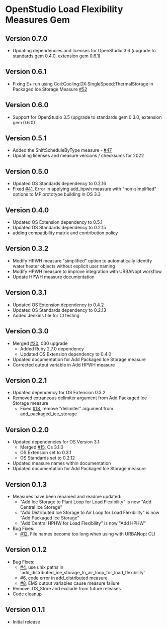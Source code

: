 # OpenStudio Load Flexibility Measures Gem

## Version 0.7.0
- Updating dependencies and licenses for OpenStudio 3.6 (upgrade to standards gem 0.4.0, extension gem 0.6.1)

## Version 0.6.1
- Fixing E+ run using Coil:Cooling:DX:SingleSpeed:ThermalStorage in Packaged Ice Storage Measure [#52](https://github.com/NREL/openstudio-load-flexibility-measures-gem/issues/52)

## Version 0.6.0
- Support for OpenStudio 3.5 (upgrade to standards gem 0.3.0, extension gem 0.6.0)

## Version 0.5.1
- Added the ShiftScheduleByType measure - [#47](https://github.com/NREL/openstudio-load-flexibility-measures-gem/issues/47)
- Updating licenses and measure versions / checksums for 2022

## Version 0.5.0
* Updated OS Standards dependency to 0.2.16
* Fixed [#41](https://github.com/NREL/openstudio-load-flexibility-measures-gem/issues/41), Error in applying add_hpwh measure with "non-simplified" options to MF prototype building in OS 3.3

## Version 0.4.0
* Updated OS Extension dependency to 0.5.1
* Updated OS Standards dependency to 0.2.15
* adding compatibility matrix and contribution policy

## Version 0.3.2
* Modify HPWH measure "simplified" option to automatically identify water heater objects without explicit user naming
* Modify HPWH measure to improve integration with URBANopt workflow
* Update HPWH measure documentation

## Version 0.3.1
* Updated OS Extension dependency to 0.4.2
* Updated OS Standards dependency to 0.2.13
* Added Jenkins file for CI testing

## Version 0.3.0
* Merged [#20](https://github.com/NREL/openstudio-load-flexibility-measures-gem/pull/20), 030 upgrade
  * Added Ruby 2.7.0 dependency
  * Updated OS Extension dependency to 0.4.0
* Updated documentation for Add Packaged Ice Storage measure
* Corrected output variable in Add HPWH measure

## Version 0.2.1
* Updated dependency for OS Extension 0.3.2
* Removed extraneous delimiter argument from Add Packaged Ice Storage measure
  * Fixed [#18](https://github.com/NREL/openstudio-load-flexibility-measures-gem/issues/18), remove "delimiter" argument from add_packaged_ice_storage

## Version 0.2.0

* Updated dependencies for OS Version 3.1:
  * Merged [#15](https://github.com/NREL/openstudio-load-flexibility-measures-gem/pull/15), Os 3.1.0
  * OS Extension set to 0.3.1
  * OS Standards set to 0.2.12
* Updated measure names within documentation
* Updated documentation for Add Packaged Ice Storage measure

## Version 0.1.3

* Measures have been renamed and readme updated:
  * "Add Ice Storage to Plant Loop for Load Flexibility" is now "Add Central Ice Storage"
  * "Add Distributed Ice Storage to Air Loop for Load Flexibility" is now "Add Packaged Ice Storage"
  * "Add Central HPHW for Load Flexibility" is now "Add HPHW"
* Bug Fixes:
  * [#12](https://github.com/NREL/openstudio-load-flexibility-measures-gem/issues/12), File names become too long when using with URBANopt CLI

## Version 0.1.2

* Bug Fixes:
  * [#4](https://github.com/NREL/openstudio-load-flexibility-measures-gem/issues/4), use unix paths in 'add_distributed_ice_storage_to_air_loop_for_load_flexibility'
  * [#6](https://github.com/NREL/openstudio-load-flexibility-measures-gem/issues/6), code error in add_distributed measure
  * [#8](https://github.com/NREL/openstudio-load-flexibility-measures-gem/issues/8), EMS output variables cause measure failure
* Remove .DS_Store and exclude from future releases
* Code cleanup

## Version 0.1.1

* Initial release
